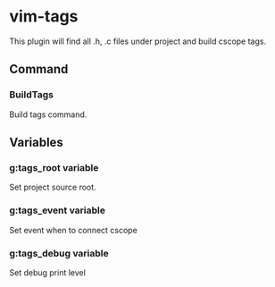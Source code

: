 # vim-tags
This plugin will find all .h, .c files under project and build cscope tags.

## Command

### BuildTags
Build tags command.

## Variables

### g:tags_root variable
Set project source root.

### g:tags_event variable
Set event when to connect cscope

### g:tags_debug variable
Set debug print level

